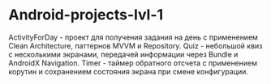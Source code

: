 # Android-projects-lvl-1
ActivityForDay - проект для получения задания на день с применением Clean Architecture, паттернов MVVM и Repository. 
Quiz - небольшой квиз с несколькими экранами, передачей информации через Bundle и AndroidX Navigation. 
Timer - таймер обратного отсчета с применением корутин и сохранением состояния экрана при смене конфигурации.
